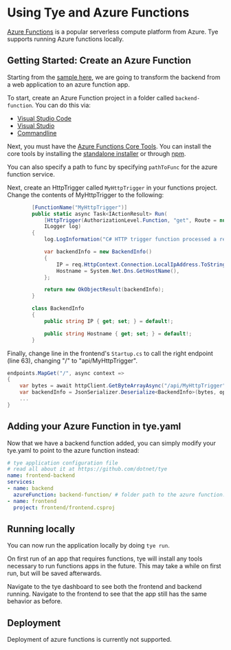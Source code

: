 # Using Tye and Azure Functions

[Azure Functions](https://azure.microsoft.com/en-us/services/functions/) is a popular serverless compute platform from Azure. Tye supports running Azure functions locally.

## Getting Started: Create an Azure Function

Starting from the [sample here](https://github.com/dotnet/tye/tree/main/samples/frontend-backend), we are going to transform the backend from a web application to an azure function app.

To start, create an Azure Function project in a folder called `backend-function`. You can do this via:
- [Visual Studio Code](https://docs.microsoft.com/en-us/azure/azure-functions/functions-create-first-function-vs-code?pivots=programming-language-csharp)
- [Visual Studio](https://docs.microsoft.com/en-us/azure/azure-functions/functions-create-your-first-function-visual-studio)
- [Commandline](https://docs.microsoft.com/en-us/azure/azure-functions/functions-create-first-azure-function-azure-cli?tabs=bash%2Cbrowser&pivots=programming-language-csharp)

Next, you must have the [Azure Functions Core Tools](https://docs.microsoft.com/en-us/azure/azure-functions/functions-run-local?tabs=windows%2Ccsharp%2Cbash). You can install the core tools by installing the [standalone installer](https://docs.microsoft.com/en-us/azure/azure-functions/functions-run-local?tabs=windows%2Ccsharp%2Cbash#v2) or through [npm](https://www.npmjs.com/package/azure-functions-core-tools).

You can also specify a path to func by specifying `pathToFunc` for the azure function service.

Next, create an HttpTrigger called `MyHttpTrigger` in your functions project. Change the contents of MyHttpTrigger to the following:

```c#
        [FunctionName("MyHttpTrigger")]
        public static async Task<IActionResult> Run(
            [HttpTrigger(AuthorizationLevel.Function, "get", Route = null)] HttpRequest req,
            ILogger log)
        {
            log.LogInformation("C# HTTP trigger function processed a request.");

            var backendInfo = new BackendInfo()
            {
                IP = req.HttpContext.Connection.LocalIpAddress.ToString(),
                Hostname = System.Net.Dns.GetHostName(),
            };

            return new OkObjectResult(backendInfo);
        }

        class BackendInfo
        {
            public string IP { get; set; } = default!;

            public string Hostname { get; set; } = default!;
        }
```

Finally, change line in the frontend's `Startup.cs` to call the right endpoint (line 63), changing "/" to "api/MyHttpTrigger".

```c#
endpoints.MapGet("/", async context =>
{
    var bytes = await httpClient.GetByteArrayAsync("/api/MyHttpTrigger");
    var backendInfo = JsonSerializer.Deserialize<BackendInfo>(bytes, options);
    ...
}
```

## Adding your Azure Function in tye.yaml

Now that we have a backend function added, you can simply modify your tye.yaml to point to the azure function instead:

```yaml
# tye application configuration file
# read all about it at https://github.com/dotnet/tye
name: frontend-backend
services:
- name: backend
  azureFunction: backend-function/ # folder path to the azure function.
- name: frontend
  project: frontend/frontend.csproj
```

## Running locally

You can now run the application locally by doing `tye run`.

On first run of an app that requires functions, tye will install any tools necessary to run functions apps in the future. This may take a while on first run, but will be saved afterwards.

Navigate to the tye dashboard to see both the frontend and backend running. Navigate to the frontend to see that the app still has the same behavior as before.

## Deployment

Deployment of azure functions is currently not supported.
